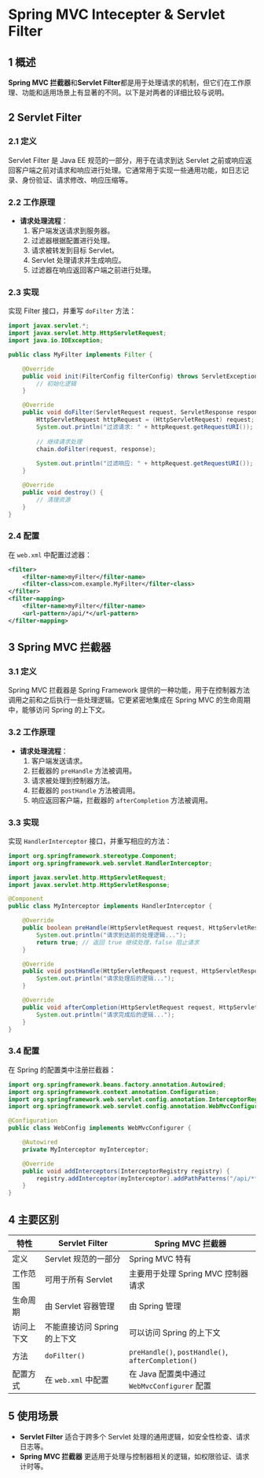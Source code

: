 # Spring MVC Intecepter & Servlet Filter

## 1 概述

**Spring MVC 拦截器**和**Servlet Filter**都是用于处理请求的机制，但它们在工作原理、功能和适用场景上有显著的不同。以下是对两者的详细比较与说明。

## 2 Servlet Filter

### 2.1 定义

Servlet Filter 是 Java EE 规范的一部分，用于在请求到达 Servlet 之前或响应返回客户端之前对请求和响应进行处理。它通常用于实现一些通用功能，如日志记录、身份验证、请求修改、响应压缩等。

### 2.2 工作原理

- **请求处理流程**：
  1. 客户端发送请求到服务器。
  2. 过滤器根据配置进行处理。
  3. 请求被转发到目标 Servlet。
  4. Servlet 处理请求并生成响应。
  5. 过滤器在响应返回客户端之前进行处理。

### 2.3 实现

实现 Filter 接口，并重写 `doFilter` 方法：

```java
import javax.servlet.*;
import javax.servlet.http.HttpServletRequest;
import java.io.IOException;

public class MyFilter implements Filter {

    @Override
    public void init(FilterConfig filterConfig) throws ServletException {
        // 初始化逻辑
    }

    @Override
    public void doFilter(ServletRequest request, ServletResponse response, FilterChain chain) throws IOException, ServletException {
        HttpServletRequest httpRequest = (HttpServletRequest) request;
        System.out.println("过滤请求: " + httpRequest.getRequestURI());
        
        // 继续请求处理
        chain.doFilter(request, response);
        
        System.out.println("过滤响应: " + httpRequest.getRequestURI());
    }

    @Override
    public void destroy() {
        // 清理资源
    }
}
```

### 2.4 配置

在 `web.xml` 中配置过滤器：

```xml
<filter>
    <filter-name>myFilter</filter-name>
    <filter-class>com.example.MyFilter</filter-class>
</filter>
<filter-mapping>
    <filter-name>myFilter</filter-name>
    <url-pattern>/api/*</url-pattern>
</filter-mapping>
```

## 3 Spring MVC 拦截器

### 3.1 定义

Spring MVC 拦截器是 Spring Framework 提供的一种功能，用于在控制器方法调用之前和之后执行一些处理逻辑。它更紧密地集成在 Spring MVC 的生命周期中，能够访问 Spring 的上下文。

### 3.2 工作原理

- **请求处理流程**：
  1. 客户端发送请求。
  2. 拦截器的 `preHandle` 方法被调用。
  3. 请求被处理到控制器方法。
  4. 拦截器的 `postHandle` 方法被调用。
  5. 响应返回客户端，拦截器的 `afterCompletion` 方法被调用。

### 3.3 实现

实现 `HandlerInterceptor` 接口，并重写相应的方法：

```java
import org.springframework.stereotype.Component;
import org.springframework.web.servlet.HandlerInterceptor;

import javax.servlet.http.HttpServletRequest;
import javax.servlet.http.HttpServletResponse;

@Component
public class MyInterceptor implements HandlerInterceptor {

    @Override
    public boolean preHandle(HttpServletRequest request, HttpServletResponse response, Object handler) throws Exception {
        System.out.println("请求到达前的处理逻辑...");
        return true; // 返回 true 继续处理，false 阻止请求
    }

    @Override
    public void postHandle(HttpServletRequest request, HttpServletResponse response, Object handler, ModelAndView modelAndView) throws Exception {
        System.out.println("请求处理后的逻辑...");
    }

    @Override
    public void afterCompletion(HttpServletRequest request, HttpServletResponse response, Object handler, Exception ex) throws Exception {
        System.out.println("请求完成后的逻辑...");
    }
}
```

### 3.4 配置

在 Spring 的配置类中注册拦截器：

```java
import org.springframework.beans.factory.annotation.Autowired;
import org.springframework.context.annotation.Configuration;
import org.springframework.web.servlet.config.annotation.InterceptorRegistry;
import org.springframework.web.servlet.config.annotation.WebMvcConfigurer;

@Configuration
public class WebConfig implements WebMvcConfigurer {

    @Autowired
    private MyInterceptor myInterceptor;

    @Override
    public void addInterceptors(InterceptorRegistry registry) {
        registry.addInterceptor(myInterceptor).addPathPatterns("/api/**");
    }
}
```

## 4 主要区别

| 特性               | Servlet Filter                           | Spring MVC 拦截器                     |
|------------------|--------------------------------------|-------------------------------------|
| 定义               | Servlet 规范的一部分                     | Spring MVC 特有                        |
| 工作范围           | 可用于所有 Servlet                      | 主要用于处理 Spring MVC 控制器请求         |
| 生命周期           | 由 Servlet 容器管理                      | 由 Spring 管理                         |
| 访问上下文         | 不能直接访问 Spring 的上下文             | 可以访问 Spring 的上下文               |
| 方法               | `doFilter()`                           | `preHandle()`, `postHandle()`, `afterCompletion()` |
| 配置方式           | 在 `web.xml` 中配置                     | 在 Java 配置类中通过 `WebMvcConfigurer` 配置 |

## 5 使用场景

- **Servlet Filter** 适合于跨多个 Servlet 处理的通用逻辑，如安全性检查、请求日志等。
- **Spring MVC 拦截器** 更适用于处理与控制器相关的逻辑，如权限验证、请求计时等。
